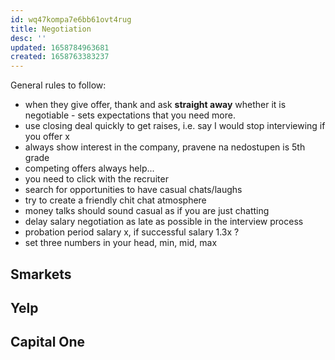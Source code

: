 ```yaml
---
id: wq47kompa7e6bb61ovt4rug
title: Negotiation
desc: ''
updated: 1658784963681
created: 1658763383237
---
```

General rules to follow:
- when they give offer, thank and ask **straight away** whether it is negotiable - sets expectations that you need more.
- use closing deal quickly to get raises, i.e. say I would stop interviewing if you offer x
- always show interest in the company, pravene na nedostupen is 5th grade
- competing offers always help...
- you need to click with the recruiter
- search for opportunities to have casual chats/laughs
- try to create a friendly chit chat atmosphere
- money talks should sound casual as if you are just chatting
- delay salary negotiation as late as possible in the interview process
- probation period salary x, if successful salary 1.3x ?
- set three numbers in your head, min, mid, max


## Smarkets

## Yelp

## Capital One

